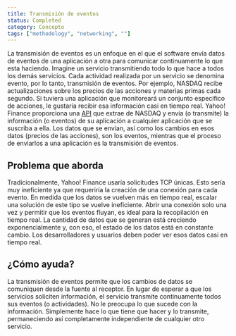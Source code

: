 ```yaml
---
title: Transmisión de eventos
status: Completed
category: Concepto
tags: ["methodology", "networking", ""]
---
```


La transmisión de eventos es un enfoque en el que el software envía datos de eventos de una aplicación a otra para comunicar continuamente lo que esta haciendo.
Imagine un servicio transmitiendo todo lo que hace a todos los demás servicios.
Cada actividad realizada por un servicio se denomina evento, por lo tanto, transmisión de eventos.
Por ejemplo, NASDAQ recibe actualizaciones sobre los precios de las acciones y materias primas cada segundo.
Si tuviera una aplicación que monitoreará un conjunto específico de acciones, le gustaría recibir esa información casi en tiempo real.
Yahoo! Finance proporciona una [API](/es/application-programming-interface/) que extrae de NASDAQ y envía (o transmite) la información (o eventos) de su aplicación a cualquier aplicación que se suscriba a ella.
Los datos que se envían, así como los cambios en esos datos (precios de las acciones), son los eventos, mientras que el proceso de enviarlos a una aplicación es la transmisión de eventos.

## Problema que aborda

Tradicionalmente, Yahoo! Finance usaría solicitudes TCP únicas.
Esto sería muy ineficiente ya que requeriría la creación de una conexión para cada evento.
En medida que los datos se vuelven más en tiempo real, escalar una solución de este tipo se vuelve ineficiente.
Abrir una conexión solo una vez y permitir que los eventos fluyan, es ideal para la recopilación en tiempo real.
La cantidad de datos que se generan está creciendo exponencialmente y, con eso, el estado de los datos está en constante cambio. Los desarrolladores y usuarios deben poder ver esos datos casi en tiempo real.

## ¿Cómo ayuda?

La transmisión de eventos permite que los cambios de datos se comuniquen desde la fuente al receptor.
En lugar de esperar a que los servicios soliciten información, el servicio transmite continuamente todos sus eventos (o actividades).
No le preocupa lo que sucede con la información.
Simplemente hace lo que tiene que hacer y lo transmite, permaneciendo así completamente independiente de cualquier otro servicio.
